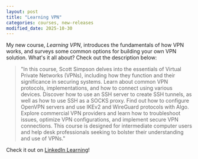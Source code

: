 ```yaml
---
layout: post
title: "Learning VPN"
categories: courses, new-releases
modified_date: 2025-10-30
---
```


My new course, _Learning VPN_, introduces the fundamentals of how VPN works, and surveys some common options for building your own VPN solution. What's it all about? Check out the description below:

> "In this course, Scott Simpson delves into the essentials of Virtual Private Networks (VPNs), including how they function and their significance in securing systems. Learn about common VPN protocols, implementations, and how to connect using various devices. Discover how to use an SSH server to create SSH tunnels, as well as how to use SSH as a SOCKS proxy. Find out how to configure OpenVPN servers and use IKEv2 and WireGuard protocols with Algo. Explore commercial VPN providers and learn how to troubleshoot issues, optimize VPN configurations, and implement secure VPN connections. This course is designed for intermediate computer users and help desk professionals seeking to bolster their understanding and use of VPNs."

Check it out on [LinkedIn Learning](https://www.linkedin.com/learning/learning-vpn-27801083)!